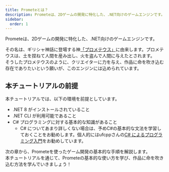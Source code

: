 ```yaml
---
title: Prometeとは？
description: Prometeは、2Dゲームの開発に特化した、.NET向けのゲームエンジンです。その名は、ギリシャ神話に登場する神「プロメテウス」に由来します。
sidebar:
  order: 1
---
```


Prometeは、2Dゲームの開発に特化した、.NET向けのゲームエンジンです。

その名は、ギリシャ神話に登場する神[「プロメテウス」](https://ja.wikipedia.org/wiki/%E3%83%97%E3%83%AD%E3%83%A1%E3%83%BC%E3%83%86%E3%82%A6%E3%82%B9)に由来します。プロメテウスは、土を捏ねて人間を産み出し、火を盗んで人間に与えたとされます。<br/>
そうしたプロメテウスのように、クリエイターに力を与え、作品に命を吹き込む存在でありたいという願いが、このエンジンには込められています。

## 本チュートリアルの前提

本チュートリアルでは、以下の環境を前提としています。

- .NET 8 がインストールされていること
- .NET CLI が利用可能であること
- C# プログラミングに対する基本的な知識があること
    - C# についてあまり詳しくない場合は、予めC#の基本的な文法を学習しておくことをお勧めします。個人的にはufcppさんの[C# によるプログラミング入門](https://ufcpp.net/study/csharp/)をお勧めしています。


次の章から、Prometeを使ったゲーム開発の基本的な手順を解説します。<br/>
本チュートリアルを通じて、Prometeの基本的な使い方を学び、作品に命を吹き込む方法を学んでいきましょう！

